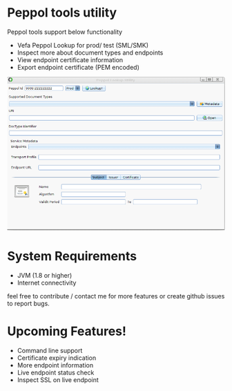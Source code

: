 # Peppol tools utility

Peppol tools support below functionality

  - Vefa Peppol Lookup for prod/ test (SML/SMK)
  - Inspect more about document types and endpoints
  - View endpoint certificate information
  - Export endpoint certificate (PEM encoded)

[![N|Solid](https://github.com/kdkanishka/peppol-tools/raw/master/screenshots/demo.gif)](https://nodesource.com/products/nsolid)

# System Requirements

  - JVM (1.8 or higher)
  - Internet connectivity

feel free to contribute / contact me for more features or create github issues to report bugs.

# Upcoming Features!

  - Command line support
  - Certificate expiry indication
  - More endpoint information
  - Live endpoint status check
  - Inspect SSL on live endpoint

